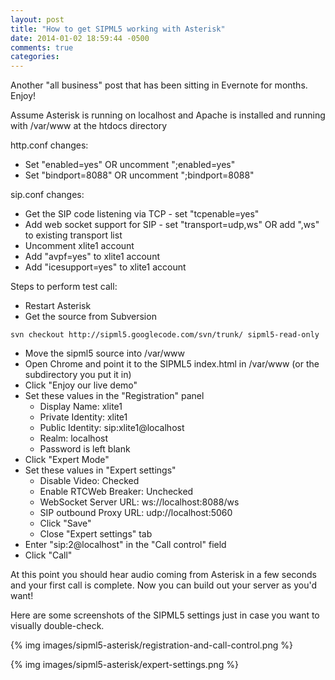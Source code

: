 ```yaml
---
layout: post
title: "How to get SIPML5 working with Asterisk"
date: 2014-01-02 18:59:44 -0500
comments: true
categories: 
---
```


Another "all business" post that has been sitting in Evernote for months.  Enjoy!

Assume Asterisk is running on localhost and Apache is installed and running with /var/www at the htdocs directory

http.conf changes:

* Set "enabled=yes" OR uncomment ";enabled=yes"
* Set "bindport=8088" OR uncomment ";bindport=8088"

sip.conf changes:

* Get the SIP code listening via TCP - set "tcpenable=yes"
* Add web socket support for SIP - set "transport=udp,ws" OR add ",ws" to existing transport list
* Uncomment xlite1 account
* Add "avpf=yes" to xlite1 account
* Add "icesupport=yes" to xlite1 account

Steps to perform test call:

* Restart Asterisk
* Get the source from Subversion
```
svn checkout http://sipml5.googlecode.com/svn/trunk/ sipml5-read-only
```
* Move the sipml5 source into /var/www
* Open Chrome and point it to the SIPML5 index.html in /var/www (or the subdirectory you put it in)
* Click "Enjoy our live demo"
* Set these values in the "Registration" panel
  * Display Name: xlite1
  * Private Identity: xlite1
  * Public Identity: sip:xlite1@localhost
  * Realm: localhost
  * Password is left blank
* Click "Expert Mode"
* Set these values in "Expert settings"
  * Disable Video: Checked
  * Enable RTCWeb Breaker: Unchecked
  * WebSocket Server URL: ws://localhost:8088/ws
  * SIP outbound Proxy URL: udp://localhost:5060
  * Click "Save"
  * Close "Expert settings" tab
* Enter "sip:2@localhost" in the "Call control" field
* Click "Call"

At this point you should hear audio coming from Asterisk in a few seconds and your first call is complete.  Now you can build out your server as you'd want!

Here are some screenshots of the SIPML5 settings just in case you want to visually double-check.

{% img images/sipml5-asterisk/registration-and-call-control.png %}

{% img images/sipml5-asterisk/expert-settings.png %}
